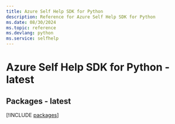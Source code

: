 ```yaml
---
title: Azure Self Help SDK for Python
description: Reference for Azure Self Help SDK for Python
ms.date: 08/30/2024
ms.topic: reference
ms.devlang: python
ms.service: selfhelp
---
```

# Azure Self Help SDK for Python - latest
## Packages - latest
[!INCLUDE [packages](self-help-index.md)]